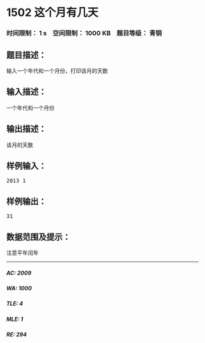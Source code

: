 # 1502 这个月有几天   
### 时间限制： 1 s&nbsp;&nbsp;&nbsp;&nbsp;空间限制： 1000 KB&nbsp;&nbsp;&nbsp;&nbsp;题目等级： 青铜  
## 题目描述：  

<pre>
输入一个年代和一个月份，打印该月的天数
</pre>
  
  
## 输入描述：  

<pre>
一个年代和一个月份
</pre>
  
  
## 输出描述：  

<pre>
该月的天数
</pre>
  
  
## 样例输入：  

<pre>
2013 1
</pre>
  
  
## 样例输出：  

<pre>
31
</pre>
  
  
## 数据范围及提示：  

<pre>
注意平年闰年
</pre>
  
  
***  

##### AC: 2009  
##### WA: 1000  
##### TLE: 4  
##### MLE: 1  
##### RE: 294  
